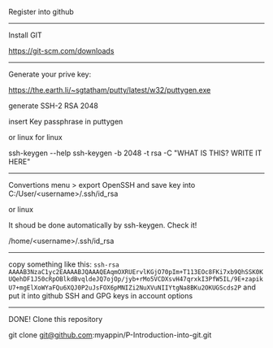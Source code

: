 Register into github

----

Install GIT

https://git-scm.com/downloads

----

Generate your prive key:

https://the.earth.li/~sgtatham/putty/latest/w32/puttygen.exe

generate SSH-2 RSA 2048

insert Key passphrase in puttygen

or linux for linux

ssh-keygen --help
ssh-keygen -b 2048 -t rsa -C "WHAT IS THIS? WRITE IT HERE"

----

Convertions menu > export OpenSSH
and save key into C:/User/\<username\>/.ssh/id_rsa

or linux

It shoud be done automatically by ssh-keygen. Check it!

/home/\<username\>/.ssh/id_rsa 

----

copy something like this:
`ssh-rsa AAAAB3NzaC1yc2EAAAABJQAAAQEAqmOXRUErvlKGjO70pIm+T113EOc8FKi7xb9QhSSK0KUQehDF1J50cRpOBlkdBvqldeJQ7ojOp/jyb+rMo5VCDXsvH47qrxkI3PfW5IL/9E+zapikU7+mgElXoWYaFQu6XQJ0P2uJsFOX6pMNIZi2NuXVuNIIYtgNa8BKu2OKUGScds2P`
and put it into github SSH and GPG keys in account options

----
DONE! Clone this repository

git clone git@github.com:myappin/P-Introduction-into-git.git